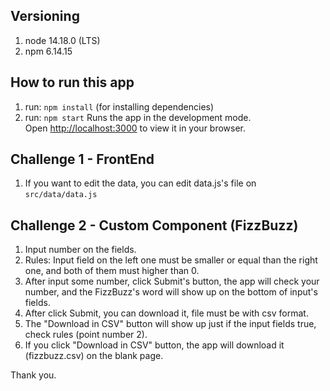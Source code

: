 ## Versioning
1. node 14.18.0 (LTS)
2. npm 6.14.15

## How to run this app
1. run: `npm install` (for installing dependencies)
2. run: `npm start`
Runs the app in the development mode.\
Open [http://localhost:3000](http://localhost:3000) to view it in your browser.

## Challenge 1 - FrontEnd
1. If you want to edit the data, you can edit data.js's file on `src/data/data.js`

## Challenge 2 - Custom Component (FizzBuzz)
1. Input number on the fields.
2. Rules: Input field on the left one must be smaller or equal than the right one, and both of them must higher than 0.
3. After input some number, click Submit's button, the app will check your number, and the FizzBuzz's word will show up on the bottom of input's fields.
4. After click Submit, you can download it, file must be with csv format.
5. The "Download in CSV" button will show up just if the input fields true, check rules (point number 2).
6. If you click "Download in CSV" button, the app will download it (fizzbuzz.csv) on the blank page.

Thank you.